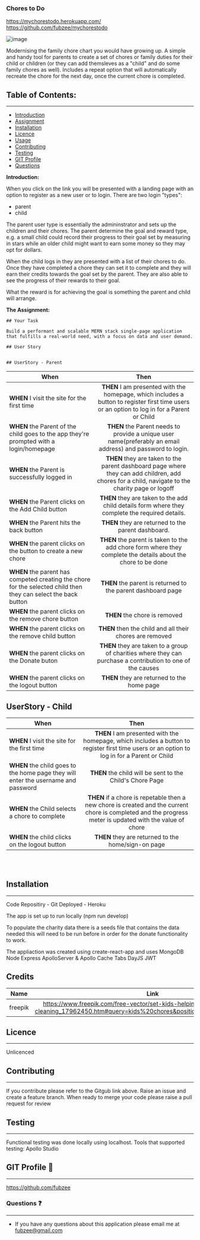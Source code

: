 ### Chores to Do

https://mychorestodo.herokuapp.com/
https://github.com/fubzee/mychorestodo

![image](https://user-images.githubusercontent.com/94102473/173548470-d6eb5af4-b6de-4c64-82ba-88d8c619b5dc.png)


Modernising the family chore chart you would have growing up.  A simple and handy tool for parents to create a set of chores or family duties for their child or children (or they can add themsleves as a "child" and do some family chores as well). Includes a repeat option that will automatically recreate the chore for the next day, once the current chore is completed.      

## Table of Contents: 
---
* [Introduction](#Introduction)
* [Assignment](#Assignment)
* [Installation](#Installation)
* [Licence](#Licence)
* [Usage](#usage)
* [Contributing](#contributing)
* [Testing](#Testing)
* [GIT Profile](#gitprofile)
* [Questions](#questions)

**Introduction:** 

When you click on the link you will be presented with a landing page with an option to register as a new user or to login.  There are two login "types":

- parent
- child

The parent user type is essentially the admininstrator and sets up the children and their chores.  The parent determine the goal and reward type, e.g.  a small child could record their progress to their goal set by measuring in stars while an older child might want to earn some money so they may opt for dollars. 

When the child logs in they are presented with a list of their chores to do.  Once they have completed a chore they can set it to complete and they will earn their credits towards the goal set by the parent.  They are also able to see the progress of their rewards to their goal.   

What the reward is for achieving the goal is something the parent and child will arrange.  

**The Assignment:** 

    ## Your Task

    Build a performant and scalable MERN stack single-page application that fulfills a real-world need, with a focus on data and user demand.

    ## User Story

    
    ## UserStory - Parent
    
| When | Then | 
| ------------- |:-------------:| 
|**WHEN**  I visit the site for the first time | **THEN** I am presented with the homepage, which includes a button to register first time  users or an option to log in for a Parent or Child |
|**WHEN**  the Parent  of the child goes to the app they're prompted with a login/homepage   | **THEN** the Parent needs to provide a unique user name(preferably an email address) and password to login. |
|**WHEN**  the Parent is successfully logged in |  **THEN** they are taken to the parent dashboard page where they can add children, add chores for a child, navigate to the charity page or logoff |
|**WHEN**  the Parent clicks on the Add Child button | **THEN** they are taken to the add child details form where they complete the required details. |
|**WHEN**  the Parent hits the back button | **THEN** they are returned to the parent dashboard.|
|**WHEN** the parent clicks on the button to create a new chore  | **THEN** the parent is taken to the add chore form where they complete the details about the chore to be done |
|**WHEN**  the parent has competed creating the chore for the selected child then they can select the back button |**THEN** the parent is returned to the parent dashboard page |
 **WHEN** the parent clicks on the remove chore button | **THEN** the chore is removed |
|**WHEN**  the parent clicks on the remove child button | **THEN** then the child and all their chores are removed |
|**WHEN**  the parent clicks on the Donate buton | **THEN** they are taken to a group of charities where they can purchase a contribution to one of the causes  |
|**WHEN**  the parent clicks on the logout button | **THEN** they are returned to the home page |

## UserStory - Child

| When | Then | 
| ------------- |:-------------:| 
|**WHEN**  I visit the site for the first time | **THEN** I am presented with the homepage, which includes a button to register first time  users or an option to log in for a Parent or Child |
|**WHEN**  the child goes to the home page they will enter the username and password | **THEN** the child will be sent to the Child's Chore Page |
|**WHEN**  the Child selects a chore to complete |  **THEN** if a chore is repetable then a new chore is created and the current chore is completed and the progress meter is updated with the value of chore |		
|**WHEN**  the child clicks on the logout button | **THEN** they are returned to the home/sign-on page |					
	
<br><br>
    

## Installation 
---

Code Repositiry - Git 
Deployed - Heroku

The app is set up to run locally (npm run develop)

To populate the charity data there is a seeds file that contains the data needed this will need to be run before in order for the donate functionality to work.

The appliaction was created using create-react-app and uses
MongoDB 
Node
Express
ApolloServer & Apollo Cache
Tabs
DayJS
JWT


## Credits
| Name | Link | 
| ------------- |:-------------:| 
| freepik | https://www.freepik.com/free-vector/set-kids-helping-parents-with-home-cleaning_17962450.htm#query=kids%20chores&position=28&from_view=keyword | 

## Licence
---
Unlicenced

## Contributing
---
 If you contribute please refer to the Gitgub link above.  Raise an issue and create a feature branch.  When ready to merge your code please raise a pull request for review

## Testing
---
Functional testing was done locally using localhost.
Tools that supported testing:
Apollo Studio


## GIT Profile :link:
--- 
https://github.com/fubzee

### Questions :question:
---
* If you have any questions about this application please email me at fubzee@gmail.com
